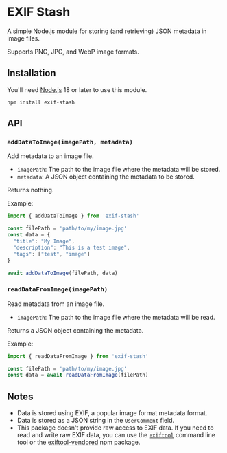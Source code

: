 # EXIF Stash

A simple Node.js module for storing (and retrieving) JSON metadata in image files.

Supports PNG, JPG, and WebP image formats.

## Installation

You'll need [Node.js](https://nodejs.org/en/download/prebuilt-installer) 18 or later to use this module.

```
npm install exif-stash
```

## API

### `addDataToImage(imagePath, metadata)`

Add metadata to an image file.

- `imagePath`: The path to the image file where the metadata will be stored.
- `metadata`: A JSON object containing the metadata to be stored.

Returns nothing.

Example:

```js
import { addDataToImage } from 'exif-stash'

const filePath = 'path/to/my/image.jpg'
const data = {
  "title": "My Image",
  "description": "This is a test image",
  "tags": ["test", "image"]
}

await addDataToImage(filePath, data)
```


### `readDataFromImage(imagePath)`

Read metadata from an image file.

- `imagePath`: The path to the image file where the metadata will be read.

Returns a JSON object containing the metadata.

Example:

```js
import { readDataFromImage } from 'exif-stash'

const filePath = 'path/to/my/image.jpg'
const data = await readDataFromImage(filePath)
```

## Notes

- Data is stored using EXIF, a popular image format metadata format.
- Data is stored as a JSON string in the `UserComment` field.
- This package doesn't provide raw access to EXIF data. If you need to read and write raw EXIF data, you can use the [`exiftool`](https://exiftool.org/) command line tool or the [exiftool-vendored](https://github.com/photostructure/exiftool-vendored) npm package.



